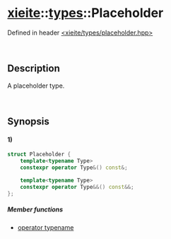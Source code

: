 # [xieite](../../xieite.md)\:\:[types](../../types.md)\:\:Placeholder
Defined in header [<xieite/types/placeholder.hpp>](../../../include/xieite/types/placeholder.hpp)

&nbsp;

## Description
A placeholder type.

&nbsp;

## Synopsis
#### 1)
```cpp
struct Placeholder {
    template<typename Type>
    constexpr operator Type&() const&;

    template<typename Type>
    constexpr operator Type&&() const&&;
};
```
##### Member functions
- [operator typename](./structures/placeholder/1/operatorCast.md)
